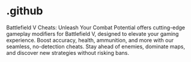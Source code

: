 # .github
Battlefield V Cheats: Unleash Your Combat Potential offers cutting-edge gameplay modifiers for Battlefield V, designed to elevate your gaming experience. Boost accuracy, health, ammunition, and more with our seamless, no-detection cheats. Stay ahead of enemies, dominate maps, and discover new strategies without risking bans. 

